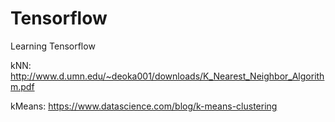# Tensorflow
Learning Tensorflow


kNN:
http://www.d.umn.edu/~deoka001/downloads/K_Nearest_Neighbor_Algorithm.pdf


kMeans:
https://www.datascience.com/blog/k-means-clustering
